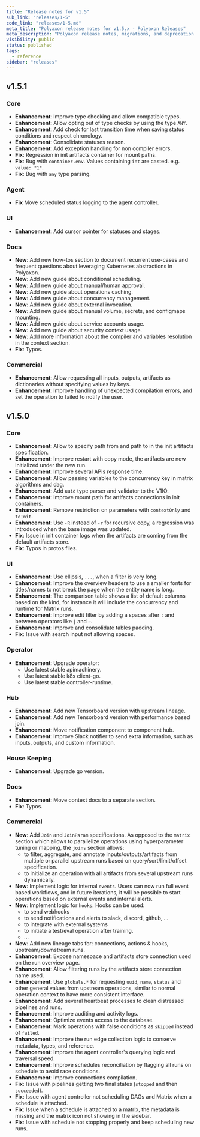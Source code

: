 ```yaml
---
title: "Release notes for v1.5"
sub_link: "releases/1-5"
code_link: "releases/1-5.md"
meta_title: "Polyaxon release notes for v1.5.x - Polyaxon Releases"
meta_description: "Polyaxon release notes, migrations, and deprecation notes for v1.5.x."
visibility: public
status: published
tags:
  - reference
sidebar: "releases"
---
```


## v1.5.1

### Core

 * **Enhancement**: Improve type checking and allow compatible types.
 * **Enhancement**: Allow opting out of type checks by using the type `ANY`.
 * **Enhancement**: Add check for last transition time when saving status conditions and respect chronology.
 * **Enhancement**: Consolidate statuses reason.
 * **Enhancement**: Add exception handling for non compiler errors.
 * **Fix**: Regression in init artifacts container for mount paths.
 * **Fix**: Bug with `container.env`. Values containing `int` are casted. e.g. `value: "1"`.
 * **Fix**: Bug with `any` type parsing.

### Agent

 * **Fix** Move scheduled status logging to the agent controller.

### UI

 * **Enhancement**: Add cursor pointer for statuses and stages.

### Docs

 * **New**: Add new how-tos section to document recurrent use-cases and frequent questions about leveraging Kubernetes abstractions in Polyaxon.
 * **New**: Add new guide about conditional scheduling. 
 * **New**: Add new guide about manual/human approval.
 * **New**: Add new guide about operations caching.
 * **New**: Add new guide about concurrency management.
 * **New**: Add new guide about external invocation.
 * **New**: Add new guide about manual volume, secrets, and configmaps mounting.
 * **New**: Add new guide about service accounts usage.
 * **New**: Add new guide about security context usage.
 * **New**: Add more information about the compiler and variables resolution in the context section.
 * **Fix**: Typos.
 
### Commercial

 * **Enhancement**: Allow requesting all inputs, outputs, artifacts as dictionaries without specifying values by keys.
 * **Enhancement**: Improve handling of unexpected compilation errors, and set the operation to failed to notify the user.
  
## v1.5.0

### Core

 * **Enhancement**: Allow to specify path from and path to in the init artifacts specification.
 * **Enhancement**: Improve restart with copy mode, the artifacts are now initialized under the new run.
 * **Enhancement**: Improve several APIs response time.
 * **Enhancement**: Allow passing variables to the concurrency key in matrix algorithms and dag.
 * **Enhancement**: Add `uuid` type parser and validator to the V1IO.
 * **Enhancement**: Improve mount path for artifacts connections in init containers.
 * **Enhancement**: Remove restriction on parameters with `contextOnly` and `toInit`.
 * **Enhancement**: Use `-R` instead of `-r` for recursive copy, a regression was introduced when the base image was updated.
 * **Fix**: Issue in init container logs when the artifacts are coming from the default artifacts store.
 * **Fix**: Typos in protos files.

### UI

 * **Enhancement**: Use ellipsis, `...`, when a filter is very long.
 * **Enhancement**: Improve the overview headers to use a smaller fonts for titles/names to not break the page when the entity name is long.
 * **Enhancement**: The comparison table shows a list of default columns based on the kind, for instance it will include the concurrency and runtime for Matrix runs.
 * **Enhancement**: Improve edit filter by adding a spaces after `:` and between operators like `|` and `~`.
 * **Enhancement**: Improve and consolidate tables padding.
 * **Fix**: Issue with search input not allowing spaces.

### Operator

 * **Enhancement**: Upgrade operator:
   * Use latest stable apimachinery.
   * Use latest stable k8s client-go.
   * Use latest stable controller-runtime.

### Hub

 * **Enhancement**: Add new Tensorboard version with upstream lineage.
 * **Enhancement**: Add new Tensorboard version with performance based join.
 * **Enhancement**: Move notification component to component hub.
 * **Enhancement**: Improve Slack notifier to send extra information, such as inputs, outputs, and custom information. 

### House Keeping

 * **Enhancement**: Upgrade go version.

### Docs

 * **Enhancement**: Move context docs to a separate section.
 * **Fix**: Typos.

### Commercial

 * **New**: Add `Join` and `JoinParam` specifications. As opposed to the `matrix` section which allows to parallelize operations using hyperparameter tuning or mapping, the `joins` section allows:
   * to filter, aggregate, and annotate inputs/outputs/artifacts from multiple or parallel upstream runs based on query/sort/limit/offset specification.
   * to initialize an operation with all artifacts from several upstream runs dynamically.
 * **New**: Implement logic for internal `events`. Users can now run full event based workflows, and in future iterations, it will be possible to start operations based on external events and internal alerts.
 * **New**: Implement logic for `hooks`. Hooks can be used: 
   * to send webhooks
   * to send notifications and alerts to slack, discord, github, ...
   * to integrate with external systems
   * to initiate a test/eval operation after training.
   * ...
 * **New**: Add new lineage tabs for: connections, actions & hooks, upstream/downstream runs.
 * **Enhancement**: Expose namespace and artifacts store connection used on the run overview page.
 * **Enhancement**: Allow filtering runs by the artifacts store connection name used.  
 * **Enhancement**: Use `globals.*` for requesting `uuid`, `name`, `status` and other general values from upstream operations, similar to normal operation context to have more consistent interface.
 * **Enhancement**: Add several heartbeat processes to clean distressed pipelines and runs.
 * **Enhancement**: Improve auditing and activity logs.
 * **Enhancement**: Optimize events access to the database.
 * **Enhancement**: Mark operations with false conditions as `skipped` instead of `failed`.
 * **Enhancement**: Improve the run edge collection logic to conserve metadata, types, and reference.
 * **Enhancement**: Improve the agent controller's querying logic and traversal speed.
 * **Enhancement**: Improve schedules reconciliation by flagging all runs on schedule to avoid race conditions.
 * **Enhancement**: Improve connections compilation.
 * **Fix**: Issue with pipelines getting two final states (`stopped` and then `succeeded`).
 * **Fix**: Issue with agent controller not scheduling DAGs and Matrix when a schedule is attached.
 * **Fix**: Issue when a schedule is attached to a matrix, the metadata is missing and the matrix icon not showing in the sidebar.  
 * **Fix**: Issue with schedule not stopping properly and keep scheduling new runs.
